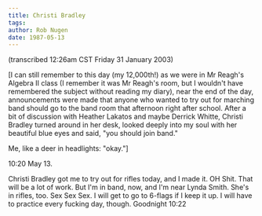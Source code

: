 ```yaml
---
title: Christi Bradley
tags: 
author: Rob Nugen
date: 1987-05-13
---
```


<p class=note>(transcribed 12:26am CST Friday 31 January 2003)</p>

<p class=note>[I can still remember to this day (my 12,000th!) as we
were in Mr Reagh's Algebra II class (I remember it was Mr Reagh's
room, but I wouldn't have remembered the subject without reading my
diary), near the end of the day, announcements were made that anyone
who wanted to try out for marching band should go to the band room
that afternoon right after school. After a bit of discussion with
Heather Lakatos and maybe Derrick Whitte, Christi Bradley turned
around in her desk, looked deeply into my soul with her beautiful blue
eyes and said, "you should join band."</p>

<p class=note>Me, like a deer in headlights: "okay."]</p>

<p class=date>10:20 May 13.</p>

<p>Christi Bradley got me to try out for rifles today, and I made it.
OH Shit.  That will be a lot of work.  But I'm in band, now, and I'm
near Lynda Smith.  She's in rifles, too.  Sex Sex Sex.  I will get to
go to 6-flags if I keep it up.  I will have to practice every fucking
day, though.  Goodnight 10:22</p>
